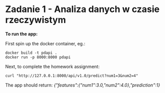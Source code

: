 # Zadanie 1 - Analiza danych w czasie rzeczywistym

**To run the app:**

First spin up the docker container, eg.:

```
docker build -t pdapi .
docker run -p 8000:8000 pdapi
```

Next, to complete the homework assignment:

```
curl "http://127.0.0.1:8000/api/v1.0/predict?num1=3&num2=4"
```

The app should return: *{"features":{"num1":3.0,"num2":4.0},"prediction":1}*